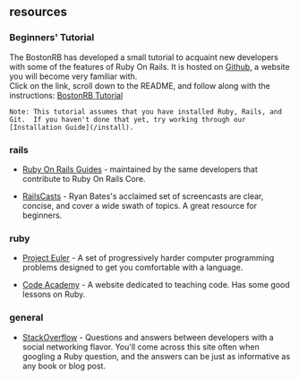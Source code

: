 ## resources
### Beginners' Tutorial

The BostonRB has developed a small tutorial to acquaint new developers
with some of the features of Ruby On Rails.  It is hosted on 
[Github](http://github.com), a website you will become very familiar 
with.  
Click on the link, scroll down to the README, and follow along with 
the instructions: 
[BostonRB Tutorial](https://github.com/dylancashman/bostonrb-examples)

```
Note: This tutorial assumes that you have installed Ruby, Rails, and 
Git.  If you haven't done that yet, try working through our 
[Installation Guide](/install).
```

### rails

* [Ruby On Rails Guides](http://guides.rubyonrails.org/index.html) -
  maintained by the same developers that contribute to Ruby On
  Rails Core.
  
* [RailsCasts](http://railscasts.com/) - Ryan Bates's acclaimed set 
  of screencasts are clear, concise, and cover a wide swath of topics.
  A great resource for beginners.

### ruby

* [Project Euler](http://projecteuler.net/) - A set of progressively
  harder computer programming problems designed to get you comfortable
  with a language.
  
* [Code Academy](http://www.codecademy.com/) - A website dedicated to
  teaching code.  Has some good lessons on Ruby.

### general

* [StackOverflow](http://stackoverflow.com/) - Questions and answers
  between developers with a social networking flavor.  You'll come 
  across this site often when googling a Ruby question, and the 
  answers can be just as informative as any book or blog post.
